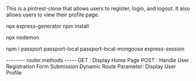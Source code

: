 This is a  pintrest-clone that allows users to register, login, and logout. It also allows users to view their profile page. 


npx express-generator
npm install

npx nodemon

<!-- for authentication -->
npm i passport passport-local passport-local-mongoose express-session 


-------- router.methods -----
GET : Display Home Page
POST : Handle User Registration Form Submission
Dynamic Route Parameter: Display User Profile